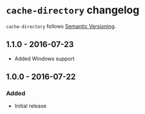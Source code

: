 # `cache-directory` changelog

`cache-directory` follows [Semantic Versioning][1].

## 1.1.0 - 2016-07-23

* Added Windows support

## 1.0.0 - 2016-07-22

### Added

* Initial release

 [1]: http://semver.org/
